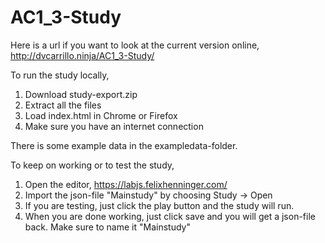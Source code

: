 # AC1_3-Study

Here is a url if you want to look at the current version online, http://dvcarrillo.ninja/AC1_3-Study/

To run the study locally,

1. Download study-export.zip
2. Extract all the files
3. Load index.html in Chrome or Firefox
4. Make sure you have an internet connection

There is some example data in the exampledata-folder.

To keep on working or to test the study,

1. Open the editor, https://labjs.felixhenninger.com/
2. Import the json-file "Mainstudy" by choosing Study -> Open
3. If you are testing, just click the play button and the study will run.
4. When you are done working, just click save and you will get a json-file back. Make sure to name it "Mainstudy"
